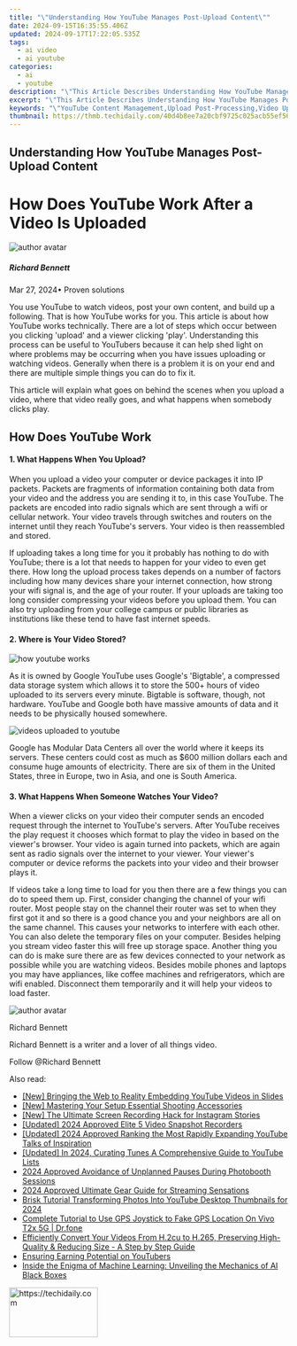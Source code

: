 ```yaml
---
title: "\"Understanding How YouTube Manages Post-Upload Content\""
date: 2024-09-15T16:35:55.406Z
updated: 2024-09-17T17:22:05.535Z
tags:
  - ai video
  - ai youtube
categories:
  - ai
  - youtube
description: "\"This Article Describes Understanding How YouTube Manages Post-Upload Content\""
excerpt: "\"This Article Describes Understanding How YouTube Manages Post-Upload Content\""
keywords: "\"YouTube Content Management,Upload Post-Processing,Video Upload Handling,Online Media Editing,Digital Media Updates,Video Content Control,Streaming Platform Updating,YouTube Content Management,Upload Post-Processing,Video Upload Handling,Online Media Editing,Digital Media Updates,Video Content Control,Streaming Platform Updating\""
thumbnail: https://thmb.techidaily.com/40d4b8ee7a20cbf9725c025acb55ef566e92109bc4a0e7b50a621bf0e1ad49b5.jpg
---
```


## Understanding How YouTube Manages Post-Upload Content

# How Does YouTube Work After a Video Is Uploaded
![author avatar](https://images.wondershare.com/filmora/article-images/richard-bennett.jpg)

##### Richard Bennett

 Mar 27, 2024• Proven solutions

You use YouTube to watch videos, post your own content, and build up a following. That is how YouTube works for you. This article is about how YouTube works technically. There are a lot of steps which occur between you clicking 'upload' and a viewer clicking 'play'. Understanding this process can be useful to YouTubers because it can help shed light on where problems may be occurring when you have issues uploading or watching videos. Generally when there is a problem it is on your end and there are multiple simple things you can do to fix it.

This article will explain what goes on behind the scenes when you upload a video, where that video really goes, and what happens when somebody clicks play.

## How Does YouTube Work

#### 1\. What Happens When You Upload?

When you upload a video your computer or device packages it into IP packets. Packets are fragments of information containing both data from your video and the address you are sending it to, in this case YouTube. The packets are encoded into radio signals which are sent through a wifi or cellular network. Your video travels through switches and routers on the internet until they reach YouTube's servers. Your video is then reassembled and stored.

If uploading takes a long time for you it probably has nothing to do with YouTube; there is a lot that needs to happen for your video to even get there. How long the upload process takes depends on a number of factors including how many devices share your internet connection, how strong your wifi signal is, and the age of your router. If your uploads are taking too long consider compressing your videos before you upload them. You can also try uploading from your college campus or public libraries as institutions like these tend to have fast internet speeds.

#### 2\. Where is Your Video Stored?

![how youtube works](https://images.wondershare.com/filmora/article-images/how-youtube-works.JPG)

As it is owned by Google YouTube uses Google's 'Bigtable', a compressed data storage system which allows it to store the 500+ hours of video uploaded to its servers every minute. Bigtable is software, though, not hardware. YouTube and Google both have massive amounts of data and it needs to be physically housed somewhere.

![videos uploaded to youtube](https://images.wondershare.com/filmora/article-images/videos-uploaded-to-youtube.jpg)

Google has Modular Data Centers all over the world where it keeps its servers. These centers could cost as much as $600 million dollars each and consume huge amounts of electricity. There are six of them in the United States, three in Europe, two in Asia, and one is South America.

#### 3\. What Happens When Someone Watches Your Video?

When a viewer clicks on your video their computer sends an encoded request through the internet to YouTube's servers. After YouTube receives the play request it chooses which format to play the video in based on the viewer's browser. Your video is again turned into packets, which are again sent as radio signals over the internet to your viewer. Your viewer's computer or device reforms the packets into your video and their browser plays it.

If videos take a long time to load for you then there are a few things you can do to speed them up. First, consider changing the channel of your wifi router. Most people stay on the channel their router was set to when they first got it and so there is a good chance you and your neighbors are all on the same channel. This causes your networks to interfere with each other. You can also delete the temporary files on your computer. Besides helping you stream video faster this will free up storage space. Another thing you can do is make sure there are as few devices connected to your network as possible while you are watching videos. Besides mobile phones and laptops you may have appliances, like coffee machines and refrigerators, which are wifi enabled. Disconnect them temporarily and it will help your videos to load faster.

![author avatar](https://images.wondershare.com/filmora/article-images/richard-bennett.jpg)

Richard Bennett

Richard Bennett is a writer and a lover of all things video.

Follow @Richard Bennett

<ins class="adsbygoogle"
     style="display:block"
     data-ad-format="autorelaxed"
     data-ad-client="ca-pub-7571918770474297"
     data-ad-slot="1223367746"></ins>

<ins class="adsbygoogle"
     style="display:block"
     data-ad-client="ca-pub-7571918770474297"
     data-ad-slot="8358498916"
     data-ad-format="auto"
     data-full-width-responsive="true"></ins>

<span class="atpl-alsoreadstyle">Also read:</span>
<div><ul>
<li><a href="https://youtube-blog.techidaily.com/ringing-the-web-to-reality-embedding-youtube-videos-in-slides/"><u>[New] Bringing the Web to Reality Embedding YouTube Videos in Slides</u></a></li>
<li><a href="https://youtube-blog.techidaily.com/astering-your-setup-essential-shooting-accessories/"><u>[New] Mastering Your Setup Essential Shooting Accessories</u></a></li>
<li><a href="https://instagram-video-recordings.techidaily.com/new-the-ultimate-screen-recording-hack-for-instagram-stories/"><u>[New] The Ultimate Screen Recording Hack for Instagram Stories</u></a></li>
<li><a href="https://visual-screen-recording.techidaily.com/updated-2024-approved-elite-5-video-snapshot-recorders/"><u>[Updated] 2024 Approved Elite 5 Video Snapshot Recorders</u></a></li>
<li><a href="https://youtube-blog.techidaily.com/ed-2024-approved-ranking-the-most-rapidly-expanding-youtube-talks-of-inspiration/"><u>[Updated] 2024 Approved Ranking the Most Rapidly Expanding YouTube Talks of Inspiration</u></a></li>
<li><a href="https://youtube-blog.techidaily.com/ed-in-2024-curating-tunes-a-comprehensive-guide-to-youtube-lists/"><u>[Updated] In 2024, Curating Tunes A Comprehensive Guide to YouTube Lists</u></a></li>
<li><a href="https://article-tips.techidaily.com/2024-approved-avoidance-of-unplanned-pauses-during-photobooth-sessions/"><u>2024 Approved Avoidance of Unplanned Pauses During Photobooth Sessions</u></a></li>
<li><a href="https://youtube-blog.techidaily.com/approved-ultimate-gear-guide-for-streaming-sensations/"><u>2024 Approved Ultimate Gear Guide for Streaming Sensations</u></a></li>
<li><a href="https://youtube-zero.techidaily.com/-tutorial-transforming-photos-into-youtube-desktop-thumbnails-for-2024/"><u>Brisk Tutorial Transforming Photos Into YouTube Desktop Thumbnails for 2024</u></a></li>
<li><a href="https://fake-location.techidaily.com/complete-tutorial-to-use-gps-joystick-to-fake-gps-location-on-vivo-t2x-5g-drfone-by-drfone-virtual-android/"><u>Complete Tutorial to Use GPS Joystick to Fake GPS Location On Vivo T2x 5G | Dr.fone</u></a></li>
<li><a href="https://discover-amazing.techidaily.com/efficiently-convert-your-videos-from-h2cu-to-h265-preserving-high-quality-and-reducing-size-a-step-by-step-guide/"><u>Efficiently Convert Your Videos From H.2cu to H.265, Preserving High-Quality & Reducing Size - A Step by Step Guide</u></a></li>
<li><a href="https://youtube-blog.techidaily.com/ing-earning-potential-on-youtubers/"><u>Ensuring Earning Potential on YouTubers</u></a></li>
<li><a href="https://tech-hub.techidaily.com/inside-the-enigma-of-machine-learning-unveiling-the-mechanics-of-ai-black-boxes/"><u>Inside the Enigma of Machine Learning: Unveiling the Mechanics of AI Black Boxes</u></a></li>
</ul></div>

<!-- affiliate ads begin -->
<a href="https://aligracehair.sjv.io/c/5597632/2115928/19272" target="_top" id="2115928">
  <img src="//a.impactradius-go.com/display-ad/19272-2115928" border="0" alt="https://techidaily.com" width="160" height="90"/>
</a>
<img height="0" width="0" src="https://aligracehair.sjv.io/i/5597632/2115928/19272" style="position:absolute;visibility:hidden;" border="0" />
<!-- affiliate ads end -->

